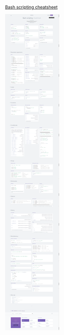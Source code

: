 [Bash scripting cheatsheet](https://devhints.io/bash)<br/>

![bashscriptingcheatsheet](Bash_scripting_cheatsheet.png)
